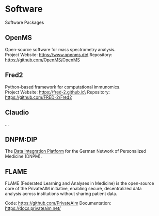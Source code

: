 # Software
Software Packages

## OpenMS
Open-source software for mass spectrometry analysis.\
Project Website: https://www.openms.de\
Repository: https://github.com/OpenMS/OpenMS

## Fred2
Python-based framework for computational immunomics.\
Project Website: https://fred-2.github.io\
Repository: https://github.com/FRED-2/Fred2

## Claudio
...

## DNPM:DIP 
The [Data Integration Platform](./dnpm-dip.md) for the German Network of Personalized Medicine (DNPM).


## FLAME
FLAME (Federated Learning and Analyses in Medicine) is the open-source core of the PrivateAIM initiative, enabling secure, decentralized data analysis across institutions without sharing patient data.

Code: https://github.com/PrivateAim 
Documentation: https://docs.privateaim.net/

